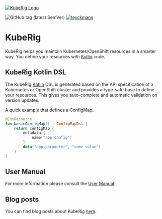 [![KubeRig Logo](https://github.com/teyckmans/kuberig/blob/master/docs/images/website_logo_transparent_background.png)](https://github.com/teyckmans/kuberig)

![GitHub tag (latest SemVer)](https://img.shields.io/github/tag/teyckmans/kuberig.svg?label=latest%20release)
[![teyckmans](https://circleci.com/gh/teyckmans/kuberig.svg?style=svg)](https://app.circleci.com/pipelines/github/teyckmans/kuberig)

# KubeRig

KubeRig helps you maintain Kubernetes/OpenShift resources in a smarter way. 
You define your resources with [Kotlin](https://kotlinlang.org/) code.

## KubeRig Kotlin DSL
The KubeRig [Kotlin](https://kotlinlang.org/) DSL is generated based on the API specification of a Kubernetes or OpenShift cluster and provides a type-safe base to define your resources. 
This gives you auto-complete and automatic validation on version updates.

A quick example that defines a ConfigMap.
```kotlin
@EnvResource
fun basicConfigMap() : ConfigMapDsl {
    return configMap {
        metadata {
            name("app-config")
        }
        data("app.parameter", "some-value")
    }
}
```

## User Manual

For more information please consult the [User Manual](https://teyckmans.github.io/kuberig/#/).

## Blog posts

You can find blog posts about KubeRig [here](https://rigel.dev/tag/kuberig/). 
